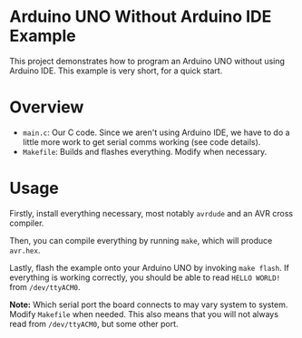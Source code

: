 # Arduino UNO Without Arduino IDE Example 

This project demonstrates how to program an Arduino UNO without using Arduino IDE. This example is very short, for a quick start.

# Overview

+	`main.c`: Our C code. Since we aren't using Arduino IDE, we have to do a little more work to get serial comms working (see code details).
+	`Makefile`: Builds and flashes everything. Modify when necessary.

# Usage

Firstly, install everything necessary, most notably `avrdude` and an AVR cross compiler.

Then, you can compile everything by running `make`, which will produce `avr.hex`.

Lastly, flash the example onto your Arduino UNO by invoking `make flash`. If everything is working correctly, you should be able to read `HELLO WORLD!` from `/dev/ttyACM0`.

**Note:** Which serial port the board connects to may vary system to system. Modify `Makefile` when needed. This also means that you will not always read from `/dev/ttyACM0`, but some other port.